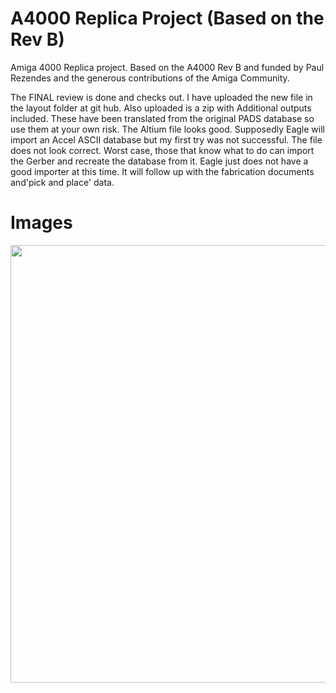 # A4000 Replica Project (Based on the Rev B)
Amiga 4000 Replica project. Based on the A4000 Rev B and funded by Paul Rezendes and the generous contributions of the Amiga Community. 

The FINAL review is done and checks out. I have uploaded the new file in the layout folder at git hub. Also uploaded is a zip with Additional outputs included.  These have been translated from the original PADS database so use them at your own risk.
The Altium file looks good. Supposedly Eagle will import an Accel ASCII database but my first try was not successful.  The file does not look correct. Worst case, those that know what to do can import the Gerber and recreate the database from it.  Eagle just does not have a good importer at this time. It will follow up with the fabrication documents and'pick and place' data.

# Images
<img src="https://https://github.com/Acill/A4000RevB/blob/master/Images/20180804_091312.jpg?raw=true" width="700"/> 

